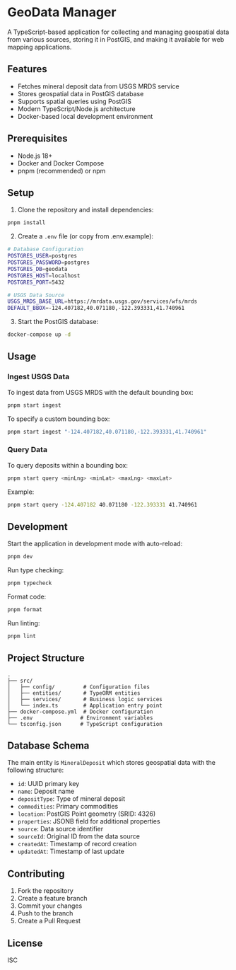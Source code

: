 # GeoData Manager

A TypeScript-based application for collecting and managing geospatial data from various sources, storing it in PostGIS, and making it available for web mapping applications.

## Features

- Fetches mineral deposit data from USGS MRDS service
- Stores geospatial data in PostGIS database
- Supports spatial queries using PostGIS
- Modern TypeScript/Node.js architecture
- Docker-based local development environment

## Prerequisites

- Node.js 18+ 
- Docker and Docker Compose
- pnpm (recommended) or npm

## Setup

1. Clone the repository and install dependencies:
```bash
pnpm install
```

2. Create a `.env` file (or copy from .env.example):
```bash
# Database Configuration
POSTGRES_USER=postgres
POSTGRES_PASSWORD=postgres
POSTGRES_DB=geodata
POSTGRES_HOST=localhost
POSTGRES_PORT=5432

# USGS Data Source
USGS_MRDS_BASE_URL=https://mrdata.usgs.gov/services/wfs/mrds
DEFAULT_BBOX=-124.407182,40.071180,-122.393331,41.740961
```

3. Start the PostGIS database:
```bash
docker-compose up -d
```

## Usage

### Ingest USGS Data

To ingest data from USGS MRDS with the default bounding box:
```bash
pnpm start ingest
```

To specify a custom bounding box:
```bash
pnpm start ingest "-124.407182,40.071180,-122.393331,41.740961"
```

### Query Data

To query deposits within a bounding box:
```bash
pnpm start query <minLng> <minLat> <maxLng> <maxLat>
```

Example:
```bash
pnpm start query -124.407182 40.071180 -122.393331 41.740961
```

## Development

Start the application in development mode with auto-reload:
```bash
pnpm dev
```

Run type checking:
```bash
pnpm typecheck
```

Format code:
```bash
pnpm format
```

Run linting:
```bash
pnpm lint
```

## Project Structure

```
.
├── src/
│   ├── config/         # Configuration files
│   ├── entities/       # TypeORM entities
│   ├── services/       # Business logic services
│   └── index.ts        # Application entry point
├── docker-compose.yml  # Docker configuration
├── .env               # Environment variables
└── tsconfig.json      # TypeScript configuration
```

## Database Schema

The main entity is `MineralDeposit` which stores geospatial data with the following structure:

- `id`: UUID primary key
- `name`: Deposit name
- `depositType`: Type of mineral deposit
- `commodities`: Primary commodities
- `location`: PostGIS Point geometry (SRID: 4326)
- `properties`: JSONB field for additional properties
- `source`: Data source identifier
- `sourceId`: Original ID from the data source
- `createdAt`: Timestamp of record creation
- `updatedAt`: Timestamp of last update

## Contributing

1. Fork the repository
2. Create a feature branch
3. Commit your changes
4. Push to the branch
5. Create a Pull Request

## License

ISC

